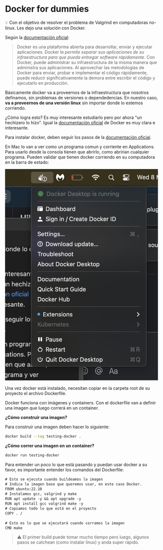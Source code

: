 # Docker for dummies

:bulb: Con el objetivo de resolver el problema de Valgrind en computadoras no-linux. Les dejo una solución con Docker.

Según la [documentación oficial](https://docs.docker.com/get-started/overview/):

> Docker es una plataforma abierta para desarrollar, enviar y ejecutar aplicaciones. Docker le *permite separar sus aplicaciones de su infraestructura para que pueda entregar software rápidamente*. Con Docker, puede administrar su infraestructura de la misma manera que administra sus aplicaciones. Al aprovechar las metodologías de Docker para enviar, probar e implementar el código rápidamente, puede reducir significativamente la demora entre escribir el código y ejecutarlo en producción.


Básicamente docker va a proveernos de la infraestructura que nosotros definamos, sin problemas de versiones o dependedencias. En nuestro caso, **va a proveernos de una versión linux** sin importar donde lo estemos corriendo. 

¿Cómo logra esto? Es muy interesante estudiarlo pero por ahora "un hechizero lo hizo". Igual la [documentación oficial](https://docs.docker.com/get-started/overview/) de Docker es muy clara e interesante. 

Para instalar docker, deben seguir los pasos de la [documentación oficial](https://docs.docker.com/get-docker/).

En Mac lo van a ver como un programa comun y corriente en Applications. Para usarlo desde la consola tienen que abrirlo, como abririan cualquier programa. Pueden validar que tienen docker corriendo en su computadora en la barra de estado: 

![](./docker-running-in-mac.png)

Una vez docker está instalado, necesitan copiar en la carpeta root de su proyecto el archivo Dockerfile.

Docker funciona con imágenes y containers. Con el dockerfile van a definir una imagen que luego correrá en un container. 

**¿Cómo construir una imagen?**

Para construir una imagen deben hacer lo siguiente: 

```bash
docker build --tag testing-docker .
```

**¿Cómo correr una imagen en un container?**

```bash
docker run testing-docker
```

Para entender un poco lo que está pasando y puedan usar docker a su favor, es importante entender los comandos del Dockerfile: 

```Docker
# Esto se ejecuta cuando buildeamos la imagen
# Indica la imagen base que queremos usar, en este caso Docker. 
FROM ubuntu:22.10
# Instalamos gcc, valgrind y make 
RUN apt update -y && apt upgrade -y
RUN apt install gcc valgrind make -y
# Copiamos todo lo que está en el proyecto
COPY . /

# Esto es lo que se ejecutará cuando corramos la imagen
CMD make

```

> :warning: El primer build puede tomar mucho tiempo pero luego, algunos pasos se catchean (como instalar linux) y anda super rápido. 


